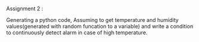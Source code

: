 Assignment 2 :

Generating a python code, Assuming to get temperature and humidity values(generated with random funcation to a variable) and 
write a condition to continuously detect alarm in case of high temperature.

